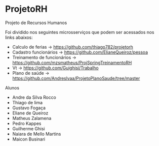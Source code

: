 # ProjetoRH

Projeto de Recursos Humanos 

Foi dividido nos seguintes microsserviços que podem ser acessados nos links abaixos:

- Calculo de ferias  ->  https://github.com/thiago782/projetorh      
- Cadastro funcionários  -> https://github.com/ElianeQueiroz/pessoa   
- Treinamento  de funcionários ->  https://github.com/mzsmatheus/ProjSpringTreinamentoRH  
- Vt ->  https://github.com/Guighisi/Trabalho  
- Plano de saúde  ->  https://github.com/Andreslvaa/ProjetoPlanoSaude/tree/master  

Alunos
- Andre da Silva Rocco
- Thiago de lima  
- Gustavo Fogaça
- Eliane de Queiroz
- Matheus Zalamena 
- Pedro Kappes
- Guilherme Ghisi 
- Naiara de Mello Martins 
- Maicon Businari
